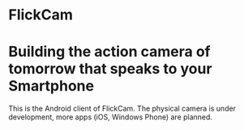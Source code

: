 # FlickCam

# Building the action camera of tomorrow that speaks to your Smartphone

This is the Android client of FlickCam. The physical camera is under development, more apps (iOS, Windows Phone) are planned.